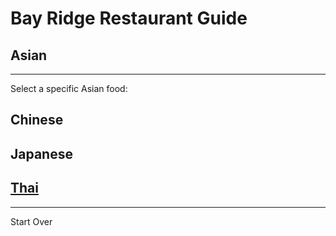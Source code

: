 # Bay Ridge Restaurant Guide
## Asian
---
Select a specific Asian food:
## Chinese
## Japanese
## [Thai](asian/thai.md)
---
Start Over
